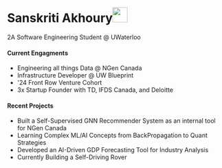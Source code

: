 <h1 align="left"><b>Sanskriti Akhoury</b><img src="https://media.giphy.com/media/hvRJCLFzcasrR4ia7z/giphy.gif" width="35"></h1>
2A Software Engineering Student @ UWaterloo

#### Current Engagments
<!--  -->
- Engineering all things Data @ NGen Canada
- Infrastructure Developer @ UW Blueprint
- '24 Front Row Venture Cohort
- 3x Startup Founder with TD, IFDS Canada, and Deloitte

#### Recent Projects
<!--  -->
- Built a Self-Supervised GNN Recommender System as an internal tool for NGen Canada 
- Learning Complex ML/AI Concepts from BackPropagation to Quant Strategies
- Developed an AI-Driven GDP Forecasting Tool for Industry Analysis
- Currently Building a Self-Driving Rover 
<!--  -->
